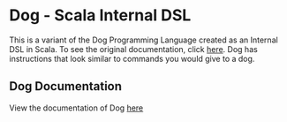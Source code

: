 # Dog - Scala Internal DSL

This is a variant of the Dog Programming Language created as an Internal DSL in Scala. To see the original documentation, click [here](http://viewsourcecode.org/code/dog/DOG.txt). Dog has instructions that look similar to commands you would give to a dog. 

## Dog Documentation
View the documentation of Dog [here](Dog.md)
